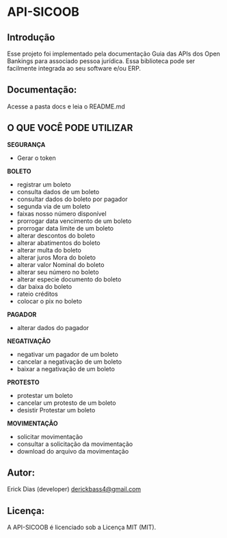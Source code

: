 # API-SICOOB

## Introdução

Esse projeto foi implementado pela documentação Guia das APIs dos Open Bankings para associado pessoa jurídica. Essa biblioteca pode ser facilmente integrada ao seu software e/ou ERP.

## Documentação:

Acesse a pasta docs e leia o README.md

## O QUE VOCÊ PODE UTILIZAR

<b>SEGURANÇA</b><br>

- Gerar o token

<b>BOLETO</b><br>

- registrar um boleto
- consulta dados de um boleto
- consultar dados do boleto por pagador
- segunda via de um boleto
- faixas nosso número disponível
- prorrogar data vencimento de um boleto
- prorrogar data limite de um boleto
- alterar descontos do boleto
- alterar abatimentos do boleto
- alterar multa do boleto
- alterar juros Mora do boleto
- alterar valor Nominal do boleto
- alterar seu número no boleto
- alterar especie documento do boleto
- dar baixa do boleto
- rateio créditos
- colocar o pix no boleto

<b>PAGADOR</b><br>

- alterar dados do pagador

<b>NEGATIVAÇÃO</b><br>

- negativar um pagador de um boleto
- cancelar a negativação de um boleto
- baixar a negativação de um boleto

<b>PROTESTO</b><br>

- protestar um boleto
- cancelar um protesto de um boleto
- desistir Protestar um boleto

<b>MOVIMENTAÇÃO</b><br>

- solicitar movimentação
- consultar a solicitação da movimentação
- download do arquivo da movimentação

## Autor:

Erick Dias (developer) derickbass4@gmail.com<br>

## Licença:

A API-SICOOB é licenciado sob a Licença MIT (MIT).
